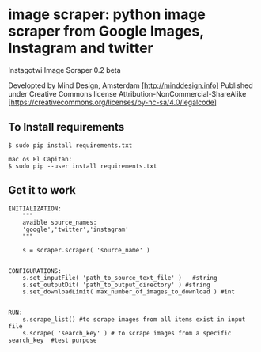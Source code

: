 # image scraper: python image scraper from Google Images, Instagram and twitter

Instagotwi Image Scraper 0.2 beta

Developted by Mind Design, Amsterdam [http://minddesign.info]
Published under Creative Commons license Attribution-NonCommercial-ShareAlike [https://creativecommons.org/licenses/by-nc-sa/4.0/legalcode]

## To Install requirements
	$ sudo pip install requirements.txt

	mac os El Capitan:
	$ sudo pip --user install requirements.txt


## Get it to work
	INITIALIZATION:
		"""
		avaible source_names: 
		'google','twitter','instagram'
		"""

		s = scraper.scraper( 'source_name' )


	CONFIGURATIONS:
		s.set_inputFile( 'path_to_source_text_file' )	#string
		s.set_outputDit( 'path_to_output_directory' ) #string
		s.set_downloadLimit( max_number_of_images_to_download ) #int


	RUN:
		s.scrape_list() #to scrape images from all items exist in input file
		s.scrape( 'search_key' ) # to scrape images from a specific search_key  #test purpose 
